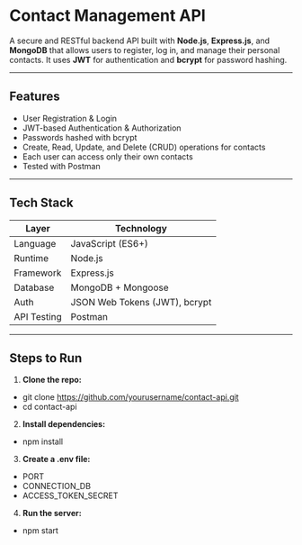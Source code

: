 # Contact Management API

A secure and RESTful backend API built with **Node.js**, **Express.js**, and **MongoDB** that allows users to register, log in, and manage their personal contacts. It uses **JWT** for authentication and **bcrypt** for password hashing.

---

## Features

- User Registration & Login
- JWT-based Authentication & Authorization
- Passwords hashed with bcrypt
- Create, Read, Update, and Delete (CRUD) operations for contacts
- Each user can access only their own contacts
- Tested with Postman

---

## Tech Stack

| Layer       | Technology           |
|-------------|----------------------|
| Language    | JavaScript (ES6+)    |
| Runtime     | Node.js              |
| Framework   | Express.js           |
| Database    | MongoDB + Mongoose   |
| Auth        | JSON Web Tokens (JWT), bcrypt |
| API Testing     | Postman              |

---

## Steps to Run
1. **Clone the repo:**
- git clone https://github.com/yourusername/contact-api.git
- cd contact-api
2. **Install dependencies:**
- npm install
3. **Create a .env file:**
- PORT
- CONNECTION_DB
- ACCESS_TOKEN_SECRET
4. **Run the server:**
- npm start


